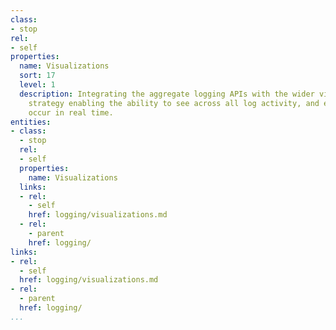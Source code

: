 ```yaml
---
class:
- stop
rel:
- self
properties:
  name: Visualizations
  sort: 17
  level: 1
  description: Integrating the aggregate logging APIs with the wider visualization
    strategy enabling the ability to see across all log activity, and events that
    occur in real time.
entities:
- class:
  - stop
  rel:
  - self
  properties:
    name: Visualizations
  links:
  - rel:
    - self
    href: logging/visualizations.md
  - rel:
    - parent
    href: logging/
links:
- rel:
  - self
  href: logging/visualizations.md
- rel:
  - parent
  href: logging/
...
```

